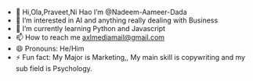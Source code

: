 - 👋 Hi,Ola,Praveet,Ni Hao I’m @Nadeem-Aameer-Dada
- 👀 I’m interested in AI and anything really dealing with Business
- 🌱 I’m currently learning Python and Javascript
- 📫 How to reach me axlmediamail@gmail.com
- 😄 Pronouns: He/Him
- ⚡ Fun fact: My Major is Marketing,, My main skill is copywriting and my sub field is Psychology.

<!---
Nadeem-Aameer-Dada/Nadeem-Aameer-Dada is a ✨ special ✨ repository because its `README.md` (this file) appears on your GitHub profile.
You can click the Preview link to take a look at your changes.
--->
